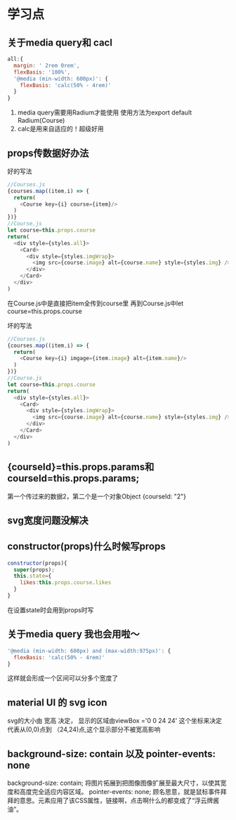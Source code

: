 # 学习点
## 关于media query和 cacl
```js
all:{
  margin: ' 2rem 0rem',
  flexBasis: '100%',
  '@media (min-width: 600px)': {
    flexBasis: 'calc(50% - 4rem)'
  }
}
```
1. media query需要用Radium才能使用 使用方法为export default Radium(Course)
2. calc是用来自适应的！超级好用

## props传数据好办法
好的写法
```js
//Courses.js
{courses.map((item,i) => {
  return(
    <Course key={i} course={item}/>
  )
})}
//Course.js
let course=this.props.course
return(
  <div style={styles.all}>
    <Card>
      <div style={styles.imgWrap}>
        <img src={course.image} alt={course.name} style={styles.img} />
      </div>
    </Card>
  </div>
)
```
在Course.js中是直接<Course key={i} course={item}/>把item全传到course里 再到Course.js中let course=this.props.course

坏的写法
```js
//Courses.js
{courses.map((item,i) => {
  return(
    <Course key={i} imgage={item.image} alt={item.name}/>
  )
})}
//Course.js
let course=this.props.course
return(
  <div style={styles.all}>
    <Card>
      <div style={styles.imgWrap}>
        <img src={course.image} alt={course.name} style={styles.img} />
      </div>
    </Card>
  </div>
)
```

## {courseId}=this.props.params和courseId=this.props.params;

第一个传过来的数据2，第二个是一个对象Object {courseId: "2"}

## svg宽度问题没解决

## constructor(props)什么时候写props
```js
constructor(props){
  super(props);
  this.state={
    likes:this.props.course.likes
  }
}
```
在设置state时会用到props时写

## 关于media query 我也会用啦～
```js
'@media (min-width: 600px) and (max-width:975px)': {
  flexBasis: 'calc(50% - 4rem)'
}
```
这样就会形成一个区间可以分多个宽度了

## material UI 的 svg icon
svg的大小由 宽高 决定，
显示的区域由viewBox ='0 0 24 24'  这个坐标来决定 代表从(0,0)点到 （24,24)点,这个显示部分不被宽高影响

##   background-size: contain 以及 pointer-events: none
background-size: contain; 将图片拓展到把图像图像扩展至最大尺寸，以使其宽度和高度完全适应内容区域。
pointer-events: none; 顾名思意，就是鼠标事件拜拜的意思。元素应用了该CSS属性，链接啊，点击啊什么的都变成了“浮云牌酱油”。
